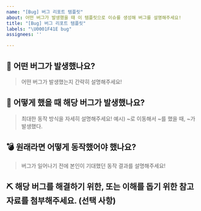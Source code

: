 ```yaml
---
name: "[Bug] 버그 리포트 템플릿"
about: 어떤 버그가 발생했을 때 이 템플릿으로 이슈를 생성해 버그를 설명해주세요!
title: "[Bug] 버그 리포트 템플릿"
labels: "\U0001F41E bug"
assignees: ''

---
```


## 🐞 어떤 버그가 발생했나요?
> 어떤 버그가 발생했는지 간략히 설명해주세요!

## 🍠  어떻게 했을 때 해당 버그가 발생했나요?
> 최대한 동작 방식을 자세히 설명해주세요!
> 예시) ~로 이동해서 ~를 했을 때, ~가 발생했다.

## 💣 원래라면 어떻게 동작했어야 했나요?
> 버그가 일어나기 전에 본인이 기대했던 동작 결과를 설명해주세요!

## ⛏️  해당 버그를 해결하기 위한, 또는 이해를 돕기 위한 참고 자료를 첨부해주세요. (선택 사항)
